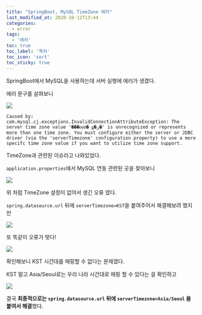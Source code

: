 ```yaml
---
title: "SpringBoot, MySQL TimeZone 에러"
last_modified_at: 2020-10-12T13:44
categories: 
  - error
tags: 
  - '에러'
toc: true
toc_label: '목차'
toc_icon: 'sort'
toc_sticky: true
---
```

SpringBoot에서 MySQL을 사용하는데 서버 실행에 에러가 생겼다.

에러 문구를 살펴보니

![](https://images.velog.io/images/gillog/post/65b34d11-d8ba-4d60-97c7-708b86df0750/2.png)

```
Caused by: com.mysql.cj.exceptions.InvalidConnectionAttributeException: The server time zone value '���ѹα� ǥ�ؽ�' is unrecognized or represents more than one time zone. You must configure either the server or JDBC driver (via the 'serverTimezone' configuration property) to use a more specifc time zone value if you want to utilize time zone support.
```

TimeZone과 관련된 이슈라고 나와있었다.

`application.properties`에서 MySQL 연동 관련된 곳을 찾아보니

![](https://images.velog.io/images/gillog/post/81510278-dcd0-44dc-9cb9-cec1d03be637/1.png)

위 처럼 TimeZone 설정이 없어서 생긴 오류 였다.

`spring.datasource.url` 뒤에 `serverTimezone=KST`을 붙여주어서 해결해보려 했지만

![](https://images.velog.io/images/gillog/post/c82cd9a2-eeb9-4e28-a534-c44f1491570f/4.png)

또 똑같이 오류가 떳다!

![](https://images.velog.io/images/gillog/post/ea96f14d-36e9-4713-975b-a3d3ac6f3f18/5.png)

확인해보니 KST 시간대를 매핑할 수 없다는 문제였다.

KST 말고 Asia/Seoul로는 우리 나라 시간대로 매핑 할 수 있다는 걸 확인하고


![](https://images.velog.io/images/gillog/post/d854e799-3ab3-4c26-992c-b5e6cc9bad78/1241412.png)

결국 **최종적으로는 `spring.datasource.url` 뒤에 `serverTimezone=Asia/Seoul` 을 붙여서 해결**했다.


